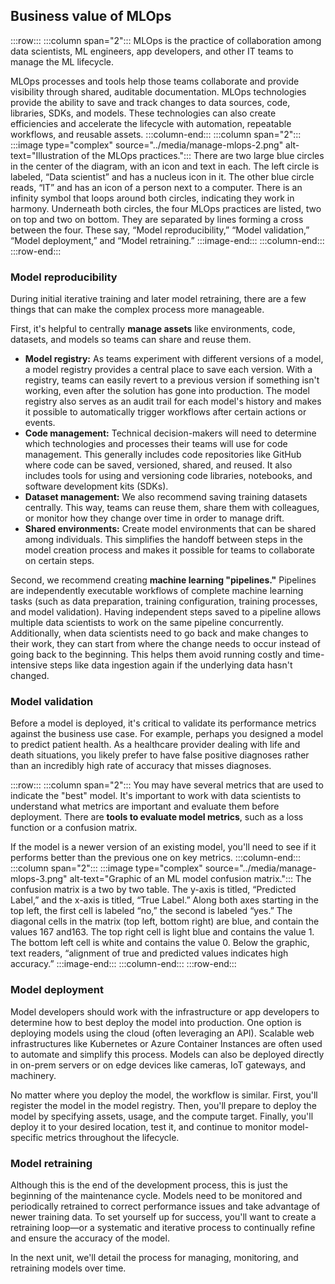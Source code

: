 ## Business value of MLOps

:::row:::
:::column span="2":::
MLOps is the practice of collaboration among data scientists, ML engineers, app developers, and other IT teams to manage the ML lifecycle.

MLOps processes and tools help those teams collaborate and provide visibility through shared, auditable documentation. MLOps technologies provide the ability to save and track changes to data sources, code, libraries, SDKs, and models. These technologies can also create efficiencies and accelerate the lifecycle with automation, repeatable workflows, and reusable assets.
:::column-end:::
:::column span="2":::
:::image type="complex" source="../media/manage-mlops-2.png" alt-text="Illustration of the MLOps practices.":::
There are two large blue circles in the center of the diagram, with an icon and text in each. The left circle is labeled, “Data scientist” and has a nucleus icon in it. The other blue circle reads, “IT” and has an icon of a person next to a computer. There is an infinity symbol that loops around both circles, indicating they work in harmony. Underneath both circles, the four MLOps practices are listed, two on top and two on bottom. They are separated by lines forming a cross between the four. These say, “Model reproducibility,” “Model validation,” “Model deployment,” and “Model retraining.”
:::image-end:::
:::column-end:::
:::row-end:::

### Model reproducibility

During initial iterative training and later model retraining, there are a few things that can make the complex process more manageable.

First, it's helpful to centrally **manage assets** like environments, code, datasets, and models so teams can share and reuse them.

* **Model registry:** As teams experiment with different versions of a model, a model registry provides a central place to save each version. With a registry, teams can easily revert to a previous version if something isn't working, even after the solution has gone into production. The model registry also serves as an audit trail for each model's history and makes it possible to automatically trigger workflows after certain actions or events.
* **Code management:** Technical decision-makers will need to determine which technologies and processes their teams will use for code management. This generally includes code repositories like GitHub where code can be saved, versioned, shared, and reused. It also includes tools for using and versioning code libraries, notebooks, and software development kits (SDKs).
* **Dataset management:** We also recommend saving training datasets centrally. This way, teams can reuse them, share them with colleagues, or monitor how they change over time in order to manage drift.
* **Shared environments:** Create model environments that can be shared among individuals. This simplifies the handoff between steps in the model creation process and makes it possible for teams to collaborate on certain steps.

Second, we recommend creating **machine learning "pipelines."** Pipelines are independently executable workflows of complete machine learning tasks (such as data preparation, training configuration, training processes, and model validation). Having independent steps saved to a pipeline allows multiple data scientists to work on the same pipeline concurrently. Additionally, when data scientists need to go back and make changes to their work, they can start from where the change needs to occur instead of going back to the beginning. This helps them avoid running costly and time-intensive steps like data ingestion again if the underlying data hasn't changed.

### Model validation

Before a model is deployed, it's critical to validate its performance metrics against the business use case. For example, perhaps you designed a model to predict patient health. As a healthcare provider dealing with life and death situations, you likely prefer to have false positive diagnoses rather than an incredibly high rate of accuracy that misses diagnoses.

:::row:::
:::column span="2":::
You may have several metrics that are used to indicate the "best" model. It's important to work with data scientists to understand what metrics are important and evaluate them before deployment. There are **tools to evaluate model metrics**, such as a loss function or a confusion matrix.

If the model is a newer version of an existing model, you'll need to see if it performs better than the previous one on key metrics.
:::column-end:::
:::column span="2":::
:::image type="complex" source="../media/manage-mlops-3.png" alt-text="Graphic of an ML model confusion matrix.":::
The confusion matrix is a two by two table. The y-axis is titled, “Predicted Label,” and the x-axis is titled, “True Label.” Along both axes starting in the top left, the first cell is labeled “no,” the second is labeled “yes.” The diagonal cells in the matrix (top left, bottom right) are blue, and contain the values 167 and163. The top right cell is light blue and contains the value 1. The bottom left cell is white and contains the value 0. Below the graphic, text readers, “alignment of true and predicted values indicates high accuracy.” 
:::image-end:::
:::column-end:::
:::row-end:::

### Model deployment

Model developers should work with the infrastructure or app developers to determine how to best deploy the model into production. One option is deploying models using the cloud (often leveraging an API). Scalable web infrastructures like Kubernetes or Azure Container Instances are often used to automate and simplify this process. Models can also be deployed directly in on-prem servers or on edge devices like cameras, IoT gateways, and machinery.

No matter where you deploy the model, the workflow is similar. First, you'll register the model in the model registry. Then, you'll prepare to deploy the model by specifying assets, usage, and the compute target. Finally, you'll deploy it to your desired location, test it, and continue to monitor model-specific metrics throughout the lifecycle.

### Model retraining

Although this is the end of the development process, this is just the beginning of the maintenance cycle. Models need to be monitored and periodically retrained to correct performance issues and take advantage of newer training data. To set yourself up for success, you'll want to create a retraining loop—or a systematic and iterative process to continually refine and ensure the accuracy of the model.

In the next unit, we'll detail the process for managing, monitoring, and retraining models over time.
